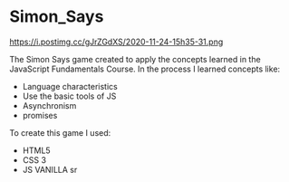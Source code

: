 # Simon_Says

https://i.postimg.cc/gJrZGdXS/2020-11-24-15h35-31.png

The Simon Says game created to apply the concepts learned in the JavaScript Fundamentals Course.
In the process I learned concepts like:
- Language characteristics
- Use the basic tools of JS
- Asynchronism
- promises

To create this game I used:
- HTML5
- CSS 3
- JS VANILLA
sr
